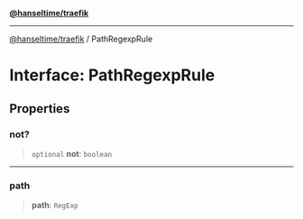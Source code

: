 [**@hanseltime/traefik**](../README.md)

***

[@hanseltime/traefik](../README.md) / PathRegexpRule

# Interface: PathRegexpRule

## Properties

### not?

> `optional` **not**: `boolean`

***

### path

> **path**: `RegExp`
